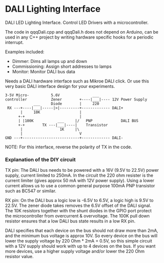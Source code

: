 # DALI Lighting Interface
DALI LED Lighting Interface. Control LED Drivers with a microcontroller.

The code in qqqDali.cpp and qqqDali.h does not depend on Arduino, can be used in any C++ project by writing hardware specific hooks for a periodic interrupt.

Examples included:
- Dimmer: Dims all lamps up and down
- Commissioning: Assign short addresses to lamps
- Monitor: Monitor DALI bus data

Needs a DALI hardware interface such as Mikroe DALI click. Or use this very basic DALI interface design for your experiments. 

```
3-5V Micro-          5.6V               ___      
controller           Zener        +----|___|---- 12V Power Supply 
             ___     Diode        |     220
 RX ---+----|___|-----|>|---------+------------- DALI+
       |     10K                  |  
      +-+                         |                 
      | |100K           ___     |/   PNP             DALI BUS
      +-+        TX ---|___|----|    Transistor
       |                 1K     |\   
       |                          V
GND ---+--------------------------+------------- DALI-
 ```
NOTE: For this interface, reverse the polarity of TX in the code.

### Explanation of the DIY circuit

TX pin: The DALI bus needs to be powered with a 16V (9.5V to 22.5V) power supply, current limited to 250mA. In the circuit the 220 ohm resister is the current limiter (gives approx 50 mA with 12V power supply). Using a lower current allows us to use a common general purpose 100mA PNP transistor such as BC547 or similar. 

RX pin: On the DALI bus a logic low is -6.5V to 6.5V, a logic high is 9.5V to 22.5V. The zener diode takes removes the 6.5V offset of the DALI signal. The 10K resistors together with the shunt diodes in the GPIO port protect the microcontroller from overcurrent & overvoltage. The 100K pull down resistor ensures that a low DALI bus state results in a low RX pin.

DALI specifies that each device on the bus should not draw more than 2mA, and the minimum bus voltage is approx 10V. So every device on the bus will lower the supply voltage by 220 Ohm * 2mA = 0.5V, so this simple circuit with a 12V supply should work with up to 4 devices on the bus. If you want more devices, use a higher supply voltage and/or lower the 220 Ohm resistor value.
 
